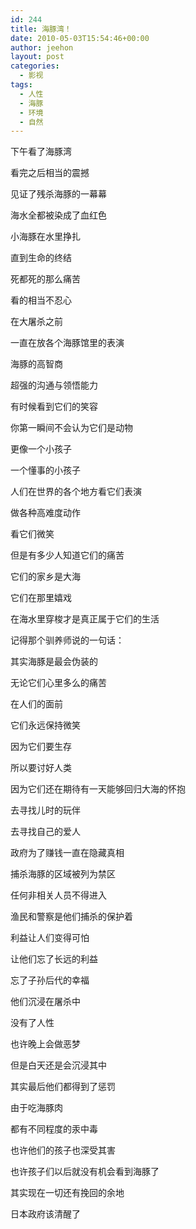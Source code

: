 ```yaml
---
id: 244
title: 海豚湾！
date: 2010-05-03T15:54:46+00:00
author: jeehon
layout: post
categories:
  - 影视
tags:
  - 人性
  - 海豚
  - 环境
  - 自然
---
```

下午看了海豚湾
  
看完之后相当的震撼
  
见证了残杀海豚的一幕幕
  
海水全都被染成了血红色
  
小海豚在水里挣扎
  
直到生命的终结
  
死都死的那么痛苦
  
看的相当不忍心
  
<!--more-->


  
在大屠杀之前
  
一直在放各个海豚馆里的表演
  
海豚的高智商
  
超强的沟通与领悟能力
  
有时候看到它们的笑容
  
你第一瞬间不会认为它们是动物
  
更像一个小孩子
  
一个懂事的小孩子
  
人们在世界的各个地方看它们表演
  
做各种高难度动作
  
看它们微笑
  
但是有多少人知道它们的痛苦
  
它们的家乡是大海
  
它们在那里嬉戏
  
在海水里穿梭才是真正属于它们的生活
  
记得那个驯养师说的一句话：
  
其实海豚是最会伪装的
  
无论它们心里多么的痛苦
  
在人们的面前
  
它们永远保持微笑
  
因为它们要生存
  
所以要讨好人类
  
因为它们还在期待有一天能够回归大海的怀抱
  
去寻找儿时的玩伴
  
去寻找自己的爱人

政府为了赚钱一直在隐藏真相
  
捕杀海豚的区域被列为禁区
  
任何非相关人员不得进入
  
渔民和警察是他们捕杀的保护着
  
利益让人们变得可怕
  
让他们忘了长远的利益
  
忘了子孙后代的幸福
  
他们沉浸在屠杀中
  
没有了人性
  
也许晚上会做恶梦
  
但是白天还是会沉浸其中

其实最后他们都得到了惩罚
  
由于吃海豚肉
  
都有不同程度的汞中毒
  
也许他们的孩子也深受其害
  
也许孩子们以后就没有机会看到海豚了
  
其实现在一切还有挽回的余地
  
日本政府该清醒了